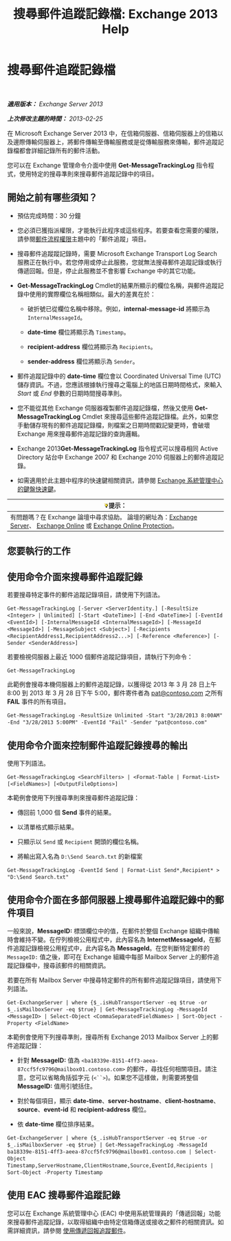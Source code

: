 ﻿---
title: '搜尋郵件追蹤記錄檔: Exchange 2013 Help'
TOCTitle: 搜尋郵件追蹤記錄檔
ms:assetid: e1678327-bcd5-42d4-a363-67f33067fe9a
ms:mtpsurl: https://technet.microsoft.com/zh-tw/library/Bb124926(v=EXCHG.150)
ms:contentKeyID: 51409249
ms.date: 01/04/2018
mtps_version: v=EXCHG.150
ms.translationtype: HT
---

# 搜尋郵件追蹤記錄檔

 

_**適用版本：** Exchange Server 2013_

_**上次修改主題的時間：** 2013-02-25_

在 Microsoft Exchange Server 2013 中，在信箱伺服器、信箱伺服器上的信箱以及邊際傳輸伺服器上，將郵件傳輸至傳輸服務或是從傳輸服務來傳輸，郵件追蹤記錄檔都會詳細記錄所有的郵件活動。

您可以在 Exchange 管理命令介面中使用 **Get-MessageTrackingLog** 指令程式，使用特定的搜尋準則來搜尋郵件追蹤記錄中的項目。

## 開始之前有哪些須知？

  - 預估完成時間：30 分鐘

  - 您必須已獲指派權限，才能執行此程序或這些程序。若要查看您需要的權限，請參閱[郵件流程權限](mail-flow-permissions-exchange-2013-help.md)主題中的「郵件追蹤」項目。

  - 搜尋郵件追蹤蹤記錄時，需要 Microsoft Exchange Transport Log Search 服務正在執行中。若您停用或停止此服務，您就無法搜尋郵件追蹤記錄或執行傳遞回報。但是，停止此服務並不會影響 Exchange 中的其它功能。

  - **Get-MessageTrackingLog** Cmdlet的結果所顯示的欄位名稱，與郵件追蹤記錄中使用的實際欄位名稱相類似。最大的差異在於：
    
      - 破折號已從欄位名稱中移除。例如，**internal-message-id** 將顯示為 `InternalMessageId`。
    
      - **date-time** 欄位將顯示為 `Timestamp`。
    
      - **recipient-address** 欄位將顯示為 `Recipients`。
    
      - **sender-address** 欄位將顯示為 `Sender`。

  - 郵件追蹤記錄中的 **date-time** 欄位會以 Coordinated Universal Time (UTC) 儲存資訊。不過，您應該根據執行搜尋之電腦上的地區日期時間格式，來輸入 *Start* 或 *End* 參數的日期時間搜尋準則。

  - 您不能從其他 Exchange 伺服器複製郵件追蹤記錄檔，然後又使用 **Get-MessageTrackingLog** Cmdlet 來搜尋這些郵件追蹤記錄檔。此外，如果您手動儲存現有的郵件追蹤記錄檔，則檔案之日期時間戳記變更時，會破壞 Exchange 用來搜尋郵件追蹤記錄的查詢邏輯。

  - Exchange 2013**Get-MessageTrackingLog** 指令程式可以搜尋相同 Active Directory 站台中 Exchange 2007 和 Exchange 2010 伺服器上的郵件追蹤記錄。

  - 如需適用於此主題中程序的快速鍵相關資訊，請參閱 [Exchange 系統管理中心的鍵盤快速鍵](keyboard-shortcuts-in-the-exchange-admin-center-exchange-online-protection-help.md)。

<table>
<thead>
<tr class="header">
<th><img src="images/Bb124558.tip(EXCHG.150).gif" title="提示" alt="提示" />提示：</th>
</tr>
</thead>
<tbody>
<tr class="odd">
<td>有問題嗎？在 Exchange 論壇中尋求協助。 論壇的網址為：<a href="https://go.microsoft.com/fwlink/p/?linkid=60612">Exchange Server</a>、 <a href="https://go.microsoft.com/fwlink/p/?linkid=267542">Exchange Online</a> 或 <a href="https://go.microsoft.com/fwlink/p/?linkid=285351">Exchange Online Protection</a>。</td>
</tr>
</tbody>
</table>


## 您要執行的工作

## 使用命令介面來搜尋郵件追蹤記錄

若要搜尋特定事件的郵件追蹤記錄項目，請使用下列語法。

    Get-MessageTrackingLog [-Server <ServerIdentity.] [-ResultSize <Integer> | Unlimited] [-Start <DateTime>] [-End <DateTime>] [-EventId <EventId>] [-InternalMessageId <InternalMessageId>] [-MessageId <MessageId>] [-MessageSubject <Subject>] [-Recipients <RecipientAddress1,RecipientAddress2...>] [-Reference <Reference>] [-Sender <SenderAddress>]

若要檢視伺服器上最近 1000 個郵件追蹤記錄項目，請執行下列命令：

    Get-MessageTrackingLog

此範例會搜尋本機伺服器上的郵件追蹤記錄，以獲得從 2013 年 3 月 28 日上午 8:00 到 2013 年 3 月 28 日下午 5:00，郵件寄件者為 pat@contoso.com 之所有 **FAIL** 事件的所有項目。

    Get-MessageTrackingLog -ResultSize Unlimited -Start "3/28/2013 8:00AM" -End "3/28/2013 5:00PM" -EventId "Fail" -Sender "pat@contoso.com"

## 使用命令介面來控制郵件追蹤記錄搜尋的輸出

使用下列語法。

    Get-MessageTrackingLog <SearchFilters> | <Format-Table | Format-List> [<FieldNames>] [<OutputFileOptions>]

本範例會使用下列搜尋準則來搜尋郵件追蹤記錄：

  - 傳回前 1,000 個 **Send** 事件的結果。

  - 以清單格式顯示結果。

  - 只顯示以 `Send` 或 `Recipient` 開頭的欄位名稱。

  - 將輸出寫入名為 `D:\Send Search.txt` 的新檔案

<!-- end list -->

    Get-MessageTrackingLog -EventId Send | Format-List Send*,Recipient* > "D:\Send Search.txt"

## 使用命令介面在多部伺服器上搜尋郵件追蹤記錄中的郵件項目

一般來說，**MessageID:**  標頭欄位中的值，在郵件於整個 Exchange 組織中傳輸時會維持不變。在佇列檢視公用程式中，此內容名為 **InternetMessageId**，在郵件追蹤記錄檢視公用程式中，此內容名為 **MessageId**。在您判斷特定郵件的 `MessageID:` 值之後，即可在 Exchange 組織中每部 Mailbox Server 上的郵件追蹤記錄檔中，搜尋該郵件的相關資訊。

若要在所有 Mailbox Server 中搜尋特定郵件的所有郵件追蹤記錄項目，請使用下列語法。

    Get-ExchangeServer | where {$_.isHubTransportServer -eq $true -or $_.isMailboxServer -eq $true} | Get-MessageTrackingLog -MessageId <MessageID> | Select-Object <CommaSeparatedFieldNames> | Sort-Object -Property <FieldName>

本範例會使用下列搜尋準則，搜尋所有 Exchange 2013 Mailbox Server 上的郵件追蹤記錄：

  - 針對 **MessageID:**  值為 `<ba18339e-8151-4ff3-aeea-87ccf5fc9796@mailbox01.contoso.com>` 的郵件，尋找任何相關項目。請注意，您可以省略角括弧字元 (`<``>`)。如果您不這樣做，則需要將整個 **MessageID:**  值用引號括住。

  - 對於每個項目，顯示 **date-time**、**server-hostname**、**client-hostname**、**source**、**event-id** 和 **recipient-address** 欄位。

  - 依 **date-time** 欄位排序結果。

<!-- end list -->

    Get-ExchangeServer | where {$_.isHubTransportServer -eq $true -or $_.isMailboxServer -eq $true} | Get-MessageTrackingLog -MessageId ba18339e-8151-4ff3-aeea-87ccf5fc9796@mailbox01.contoso.com | Select-Object Timestamp,ServerHostname,ClientHostname,Source,EventId,Recipients | Sort-Object -Property Timestamp

## 使用 EAC 搜尋郵件追蹤記錄

您可以在 Exchange 系統管理中心 (EAC) 中使用系統管理員的「傳遞回報」功能來搜尋郵件追蹤記錄，以取得組織中由特定信箱傳送或接收之郵件的相關資訊。如需詳細資訊，請參閱 [使用傳遞回報追蹤郵件](track-messages-with-delivery-reports-exchange-2013-help.md)。

